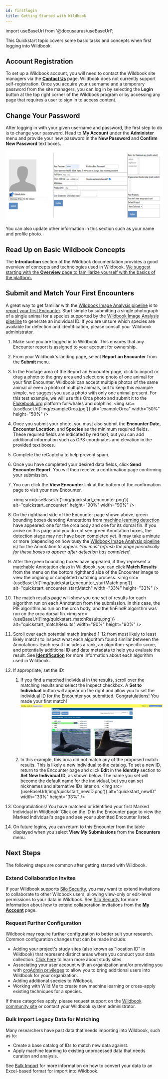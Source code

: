 ```yaml
---
id: firstlogin
title: Getting Started with Wildbook
---
```


import useBaseUrl from '@docusaurus/useBaseUrl';

This Quickstart topic covers some basic tasks and concepts when first logging into Wildbook.

## Account Registration

To set up a Wildbook account, you will need to contact the Wildbook site managers via the [**Contact Us**](https://www.wildme.org/#/contact) page. Wildbook does not currently support self-registration. Once you acquire your username and a temporary password from the site managers, you can log in by selecting the **Login** button at the top right corner of the Wildbook program or by accessing any page that requires a user to sign in to access content.

## Change Your Password 

After logging in with your given username and password, the first step to do is to change your password. Head to **My Account** under the **Administer** menu and provide your new password in the **New Password** and **Confirm New Password** text boxes.

![quickstart_firstlogin_1](../../static/img/quickstart_firstlogin_1.png)

You can also update other information in this section such as your name and profile photo.

## Read Up on Basic Wildbook Concepts

 The **Introduction** section of the Wildbook documentation provides a good overview of concepts and technologies used in Wildbook. [We suggest starting with the **Overview** page to familiarize yourself with the basics of the platform.](https://docs.wildme.org/docs/researchers/overview)

## Submit and Match Your First Encounters

A great way to get familiar with the [Wildbook Image Analysis pipeline](ia_pipeline.md) is to [report your first Encounter](report_encounter.md). Start simple by submitting a single photograph of a single animal for a species supported by the [Wildbook Image Analysis pipeline](ia_pipeline.md) to generate an individual ID. If you are unsure which species are available for detection and identification, please consult your Wildbook administrator.

1. Make sure you are logged in to Wildbook. This ensures that any Encounter report is assigned to your account for ownership.
2. From your Wildbook's landing page, select **Report an Encounter** from the **Submit** menu.
3. In the Footage area of the Report an Encounter page, click to import or drag a photo to the gray area and select one photo of one animal for your first Encounter. Wildbook can accept multiple photos of the same animal or even a photo of multiple animals, but to keep this example simple, we suggest you use a photo with only one animal present. For this test example, we will use this Orca photo and submit it to the [Flukebook.org](https://www.flukebook.org) platform for whales and dolphins.
   <img src={useBaseUrl('img/exampleOrca.jpg')} alt="exampleOrca" width="50%" height="50%" />
4. Once you submit your photo, you must also submit the **Encounter Date**, **Encounter Location**,  and **Species** as the minimum required fields. These required fields are indicated by red text, but you can add additional information such as GPS coordinates and elevation in the provided text boxes.
5. Complete the reCaptcha to help prevent spam.
6. Once you have completed your desired data fields, click **Send Encounter Report**. You will then receive a confirmation page confirming your submission.
7. You can click the **View Encounter** link at the bottom of the confirmation page to visit your new Encounter.

   <img src={useBaseUrl('img/quickstart_encounter.png')} alt="quickstart_encounter" height="90%" width="90%" />
8. On the righthand side of the Encounter page shown above, green bounding boxes denoting Annotations from [machine learning detection](ia_pipeline.md#detection) have appeared: one for the orca body and one for its dorsal fin. If you arrive on this page and you do not see green Annotation boxes, the detection stage may not have been completed yet. It may take a minute or more (depending on how busy the [Wildbook Image Analysis pipeline ](ia_pipeline.md) is) for the Annotation to appear. *You must refresh the page periodically for these boxes to appear after detection has completed.*
9. After the green bounding boxes have appeared, if they represent a matchable Annotation class in Wildbook, you can click **Match Results** from the menu on the bottom righthand side of the Encounter image to view the ongoing or completed matching process. <img src={useBaseUrl('img/quickstart_encounter_startMatch.png')} alt="quickstart_encounter_startMatch" width="33%" height="33%" />
10. The match results page will show you one set of results for each algorithm run on each Annotation from the submission. In this case, the PIE algorithm as run on the orca body, and the finFindR algorithm was run on the orca dorsal fin.<img src={useBaseUrl('img/quickstart_matchResults.png')} alt="quickstart_matchResults" width="90%" height="90%" />
11. Scroll over each potential match (ranked 1-12 from most likely to least likely match) to inspect what each algorithm found similar between the Annotations. Each result includes a rank, an algorithm-specific score, and potentially additional ID and date metadata to help you evaluate the result. See [**Identification**](ia_pipeline#identification) for more information about each algorithm used in Wildbook. 
12. If appropriate, set the ID:
    1. If you find a matched individual in the results, scroll over the matching results and select the Inspect checkbox. A **Set to Individual** button will appear on the right and allow you to set the individual ID for the Encounter you submitted. Congratulations! You made your first match! ![quickstart_matchID](../../static/img/quickstart_matchID.png)
    2. In this example, this orca did not match any of the proposed match results. This is likely a new individual to the catalog. To set a new ID, return to the Encounter page and click **Edit** in the **Identity** section to **Set New Individual ID**, as shown below. The name you set will become the default name for the individual, but you can set nicknames and alternative IDs later on. <img src={useBaseUrl('img/quickstart_newID.png')} alt="quickstart_newID" width="33%" height="33%" />
13. Congratulations! You have matched or identified your first Marked Individual in Wildbook! Click on the ID in the Encounter page to view the Marked Individual's page and see your submitted Encounter listed.
14. On future logins, you can return to this Encounter from the table displayed when you select **View My Submissions** from the **Encounters** menu. 

## Next Steps

The following steps are common after getting started with Wildbook.

### Extend Collaboration Invites

If your Wildbook supports [Silo Security](silo_security.md), you may want to extend invitations to collaborate to other Wildbook users, allowing view-only or edit-level permissions to your data in Wildbook. See [Silo Security](silo_security.md) for more information about how to extend collaboration invitations from the [**My Account**](my_account.md) page.

### Request Further Configuration

Wildbook may require further configuration to better suit your research. Common configuration changes that can be made include:

- Adding your project's study sites (also known as "location ID" in Wildbook) that represent distinct areas where you conduct your data collection. [Click here](locationID.md) to learn more about study sites. 
- Associating your user account with an organization and/or providing you with [orgAdmin privileges](org_admin.md) to allow you to bring additional users into Wildbook for your organization.
- Adding additional species to Wildbook.
- Working with Wild Me to create new machine learning or cross-apply existing techniques for a species.

If these categories apply, please request support on the [Wildbook community site](https://community.wildbook.org) or contact your Wildbook system administrator.

### Bulk Import Legacy Data for Matching

Many researchers have past data that needs importing into Wildbook, such as to:

- Create a base catalog of IDs to match new data against. 
- Apply machine learning to existing unprocessed data that needs curation and analysis.

See [Bulk Import](bulk_import.md) for more information on how to convert your data to an Excel-based format for import into Wildbook.
